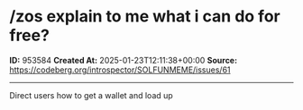 # /zos explain to me what i can do for free?

**ID:** 953584
**Created At:** 2025-01-23T12:11:38+00:00
**Source:** https://codeberg.org/introspector/SOLFUNMEME/issues/61

---

Direct users how to get a wallet and load up 